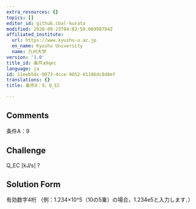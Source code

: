 ```yaml
---
extra_resources: {}
topics: []
editor_id: github.cbal-kurata
modified: 2020-09-23T04:02:58.06998784Z
affiliated_institute:
  url: https://www.kyushu-u.ac.jp
  en_name: Kyushu University
  name: 九州大学
version: '1.0'
title_id: 条件a9qec
language: ja
id: 11eeb54c-9073-4cce-9852-81186dc8d0ef
translations: {}
title: 条件A：9，Q_EC

---
```


## Comments
条件A：9

## Challenge
Q_EC [kJ/s] ?

## Solution Form
有効数字4桁
（例：1.234×10^5（10の5乗）の場合，1.234e5と入力します．）




